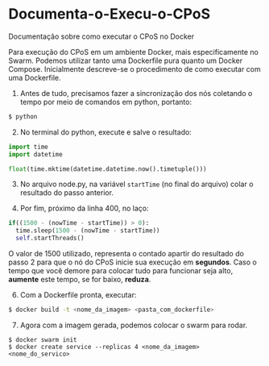 # Documenta-o-Execu-o-CPoS
Documentação sobre como executar o CPoS no Docker

Para execução do CPoS em um ambiente Docker, mais especificamente no Swarm. Podemos utilizar tanto uma Dockerfile pura quanto um Docker Compose.
Inicialmente descreve-se o procedimento de como executar com uma Dockerfile.

1. Antes de tudo, precisamos fazer a sincronização dos nós coletando o tempo por meio de comandos em python, portanto:
```bash
$ python
```
2. No terminal do python, execute e salve o resultado:

```python
import time
import datetime

float(time.mktime(datetime.datetime.now().timetuple()))
```

3. No arquivo node.py, na variável ```startTime``` (no final do arquivo) colar o resultado do passo anterior.

4. Por fim, próximo da linha 400, no laço:

```python  
if((1500 - (nowTime - startTime)) > 0):
  time.sleep(1500 - (nowTime - startTime))
  self.startThreads()
```
O valor de 1500 utilizado, representa o contado apartir do resultado do passo 2 para que o nó do CPoS inicie sua execução em **segundos**. Caso o tempo que você demore para colocar tudo para funcionar seja alto, **aumente** este tempo, se for baixo, **reduza**.

6. Com a Dockerfile pronta, executar:

```bash
$ docker build -t <nome_da_imagem> <pasta_com_dockerfile>
```

7. Agora com a imagem gerada, podemos colocar o swarm para rodar.
```
$ docker swarm init
$ docker create service --replicas 4 <nome_da_imagem> <nome_do_servico>
```
